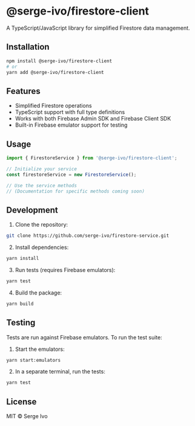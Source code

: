 # @serge-ivo/firestore-client

A TypeScript/JavaScript library for simplified Firestore data management.

## Installation

```bash
npm install @serge-ivo/firestore-client
# or
yarn add @serge-ivo/firestore-client
```

## Features

- Simplified Firestore operations
- TypeScript support with full type definitions
- Works with both Firebase Admin SDK and Firebase Client SDK
- Built-in Firebase emulator support for testing

## Usage

```typescript
import { FirestoreService } from '@serge-ivo/firestore-client';

// Initialize your service
const firestoreService = new FirestoreService();

// Use the service methods
// (Documentation for specific methods coming soon)
```

## Development

1. Clone the repository:
```bash
git clone https://github.com/serge-ivo/firestore-service.git
```

2. Install dependencies:
```bash
yarn install
```

3. Run tests (requires Firebase emulators):
```bash
yarn test
```

4. Build the package:
```bash
yarn build
```

## Testing

Tests are run against Firebase emulators. To run the test suite:

1. Start the emulators:
```bash
yarn start:emulators
```

2. In a separate terminal, run the tests:
```bash
yarn test
```

## License

MIT © Serge Ivo

